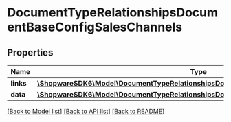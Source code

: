# DocumentTypeRelationshipsDocumentBaseConfigSalesChannels

## Properties
Name | Type | Description | Notes
------------ | ------------- | ------------- | -------------
**links** | [**\ShopwareSDK6\Model\DocumentTypeRelationshipsDocumentBaseConfigSalesChannelsLinks**](DocumentTypeRelationshipsDocumentBaseConfigSalesChannelsLinks.md) |  | [optional] 
**data** | [**\ShopwareSDK6\Model\DocumentTypeRelationshipsDocumentBaseConfigSalesChannelsData[]**](DocumentTypeRelationshipsDocumentBaseConfigSalesChannelsData.md) |  | [optional] 

[[Back to Model list]](../../README.md#documentation-for-models) [[Back to API list]](../../README.md#documentation-for-api-endpoints) [[Back to README]](../../README.md)

